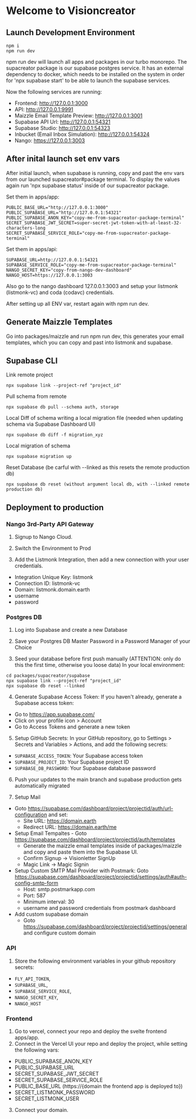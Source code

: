 # Welcome to Visioncreator

## Launch Development Environment
```
npm i
npm run dev
```
npm run dev will launch all apps and packages in our turbo monorepo. The supacreator package is our supabase postgres service. It has an external dependency to docker, which needs to be installed on the system in order for 'npx supabase start' to be able to launch the supabase services.

Now the following services are running:
- Frontend: http://127.0.0.1:3000
- API: http://127.0.0.1:9991
- Maizzle Email Template Preview: http://127.0.0.1:3001
- Supabase API Url: http://127.0.0.1:54321
- Supabase Studio: http://127.0.0.1:54323
- Inbucket (Email Inbox Simulation): http://127.0.0.1:54324
- Nango: https://127.0.0.1:3003


## After inital launch set env vars

After initial launch, when supabase is running, copy and past the env vars from our launched supacreator#package terminal.
To display the values again run 'npx supabase status' inside of our supacreator package.

Set them in apps/app:

```
PUBLIC_BASE_URL="http://127.0.0.1:3000"
PUBLIC_SUPABASE_URL="http://127.0.0.1:54321"
PUBLIC_SUPABASE_ANON_KEY="copy-me-from-supacreator-package-terminal"
SECRET_SUPABASE_JWT_SECRET=super-secret-jwt-token-with-at-least-32-characters-long
SECRET_SUPABASE_SERVICE_ROLE="copy-me-from-supacreator-package-terminal"
```

Set them in apps/api:

```
SUPABASE_URL=http://127.0.0.1:54321
SUPABASE_SERVICE_ROLE="copy-me-from-supacreator-package-terminal"
NANGO_SECRET_KEY="copy-from-nango-dev-dashboard"
NANGO_HOST=https://127.0.0.1:3003
```

Also go to the nango dashboard 127.0.0.1:3003 and setup your listmonk (listmonk-vc) and coda (codavc) credentials.

After setting up all ENV var, restart again with npm run dev.

## Generate Maizzle Templates

Go into packages/maizzle and run npm run dev, this generates your email templates, which you can copy and past into listmonk and supabase.

## Supabase CLI

Link remote project

````
npx supabase link --project-ref "project_id"
`````

Pull schema from remote

```
npx supabase db pull --schema auth, storage
```

Local Diff of schema writing a local migration file (needed when updating schema via Supabase Dashboard UI)

```
npx supabase db diff -f migration_xyz
```

Local migration of schema

```
npx supabase migration up
```

Reset Database (be carful with --linked as this resets the remote production db)
```
npx supabase db reset (without argument local db, with --linked remote production db)
```
## Deployment to production

### Nango 3rd-Party API Gateway
1. Signup to Nango Cloud.

2. Switch the Environment to Prod

3. Add the Listmonk Integration, then add a new connection with your user credentials.
- Integration Unique Key: listmonk
- Connection ID: listmonk-vc
- Domain: listmonk.domain.earth
- username
- password

### Postgres DB
1. Log into Supabase and create a new Database

2. Save your Postgres DB Master Password in a Password Manager of your Choice

3. Seed your database before first push manually (ATTENTION: only do this the first time, otherwise you loose data)
In your local environment:
```
cd packages/supacreator/supabase
npx supabase link --project-ref "project_id"
npx supabase db reset --linked
```

4. Generate Supabase Access Token:
If you haven't already, generate a Supabase access token:
- Go to https://app.supabase.com/
- Click on your profile icon > Account
- Go to Access Tokens and generate a new token

5. Setup GitHub Secrets:
In your GitHub repository, go to Settings > Secrets and Variables > Actions, and add the following secrets:
- `SUPABASE_ACCESS_TOKEN`: Your Supabase access token
- `SUPABASE_PROJECT_ID`: Your Supabase project ID
- `SUPABASE_DB_PASSWORD`: Your Supabase database password

6. Push your updates to the main branch and supabase production gets automatically migrated

7. Setup Mail
- Goto https://supabase.com/dashboard/project/projectid/auth/url-configuration and set:
  - Site URL: https://domain.earth
  - Redirect URL: https://domain.earth/me
- Setup Email Tempaltes - Goto https://supabase.com/dashboard/project/projectid/auth/templates
  - Generate the maizzle email templates inside of packages/maizzle and copy and paste them into the Supabase UI.
  - Confirm Signup -> Visionletter SignUp
  - Magic Link -> Magic Signin
- Setup Custom SMTP Mail Provider with Postmark: Goto https://supabase.com/dashboard/project/projectid/settings/auth#auth-config-smtp-form
  - Host: smtp.postmarkapp.com
  - Port: 587
  - Minimum interval: 30
  - username and password credentials from postmark dashboard
- Add custom supabase domain
  - Goto https://supabase.com/dashboard/project/projectid/settings/general and configure custom domain

### API
1. Store the following environment variables in your github repository secrets:
- `FLY_API_TOKEN`,
- `SUPABASE_URL`,
- `SUPABASE_SERVICE_ROLE`,
- `NANGO_SECRET_KEY`,
- `NANGO_HOST`

### Frontend
1. Go to vercel, connect your repo and deploy the svelte frontend apps/app.
2. Connect in the Vercel UI your repo and deploy the project, while setting the following vars:
- PUBLIC_SUPABASE_ANON_KEY
- PUBLIC_SUPABASE_URL
- SECRET_SUPABASE_JWT_SECRET
- SECRET_SUPABASE_SERVICE_ROLE
- PUBLIC_BASE_URL (https://{domain the frontend app is deployed to})
- SECRET_LISTMONK_PASSWORD
- SECRET_LISTMONK_USER
3. Connect your domain.
